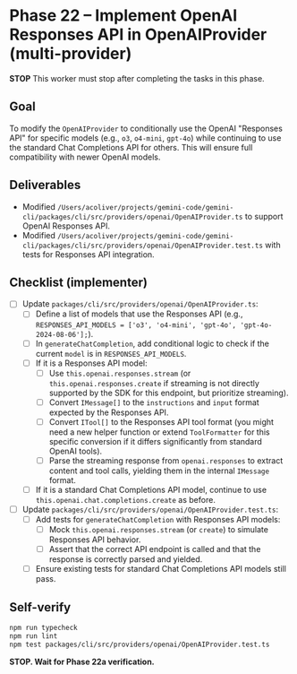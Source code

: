 # Phase 22 – Implement OpenAI Responses API in OpenAIProvider (multi-provider)

**STOP**
This worker must stop after completing the tasks in this phase.

## Goal

To modify the `OpenAIProvider` to conditionally use the OpenAI "Responses API" for specific models (e.g., `o3`, `o4-mini`, `gpt-4o`) while continuing to use the standard Chat Completions API for others. This will ensure full compatibility with newer OpenAI models.

## Deliverables

- Modified `/Users/acoliver/projects/gemini-code/gemini-cli/packages/cli/src/providers/openai/OpenAIProvider.ts` to support OpenAI Responses API.
- Modified `/Users/acoliver/projects/gemini-code/gemini-cli/packages/cli/src/providers/openai/OpenAIProvider.test.ts` with tests for Responses API integration.

## Checklist (implementer)

- [ ] Update `packages/cli/src/providers/openai/OpenAIProvider.ts`:
  - [ ] Define a list of models that use the Responses API (e.g., `RESPONSES_API_MODELS = ['o3', 'o4-mini', 'gpt-4o', 'gpt-4o-2024-08-06'];`).
  - [ ] In `generateChatCompletion`, add conditional logic to check if the current `model` is in `RESPONSES_API_MODELS`.
  - [ ] If it is a Responses API model:
    - [ ] Use `this.openai.responses.stream` (or `this.openai.responses.create` if streaming is not directly supported by the SDK for this endpoint, but prioritize streaming).
    - [ ] Convert `IMessage[]` to the `instructions` and `input` format expected by the Responses API.
    - [ ] Convert `ITool[]` to the Responses API tool format (you might need a new helper function or extend `ToolFormatter` for this specific conversion if it differs significantly from standard OpenAI tools).
    - [ ] Parse the streaming response from `openai.responses` to extract content and tool calls, yielding them in the internal `IMessage` format.
  - [ ] If it is a standard Chat Completions API model, continue to use `this.openai.chat.completions.create` as before.
- [ ] Update `packages/cli/src/providers/openai/OpenAIProvider.test.ts`:
  - [ ] Add tests for `generateChatCompletion` with Responses API models:
    - [ ] Mock `this.openai.responses.stream` (or `create`) to simulate Responses API behavior.
    - [ ] Assert that the correct API endpoint is called and that the response is correctly parsed and yielded.
  - [ ] Ensure existing tests for standard Chat Completions API models still pass.

## Self-verify

```bash
npm run typecheck
npm run lint
npm test packages/cli/src/providers/openai/OpenAIProvider.test.ts
```

**STOP. Wait for Phase 22a verification.**
